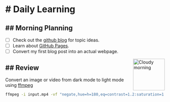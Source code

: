 <h1># Daily Learning</h1>

<h2>## Morning Planning</h2>

- [ ] Check out the [github blog](https://github.blog/) for topic ideas.
- [ ] Learn about [GitHub Pages](https://skills.github.com/#first-day-on-github).
- [ ] Convert my first blog post into an actual webpage.

<img alt="Cloudy morning" src="https://octodex.github.com/images/cloud.jpg" width="100" align="right">

<h2>## Review</h2>

Convert an image or video from dark mode to light mode using [ffmpeg](https://www.ffmpeg.org)

```bash
ffmpeg -i input.mp4 -vf "negate,hue=h=180,eq=contrast=1.2:saturation=1.1" output.mp4
```
